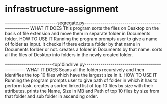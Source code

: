 # infrastructure-assignment
--------------------------segregate.py--------------------------------------------------
WHAT IT DOES
This program sorts the files on Desktop on the basis of file extension and move them in 
separate folder in Documents folder.
HOW TO USE IT
Running the program prompts user to give a name of folder as input.
it checks if there exists a folder by that name in Documents forlder or not.
creates a folder in Documents by that name.
sorts all the files of Desktop into folders in the newly created folder.

------------------------top10indrive.py------------------------------------------------
WHAT IT DOES
Scans all the folders recursively and then identifies the top 10 files which have 
the largest size in it.
HOW TO USE IT
Running the program prompts user to give path of folder in which it has to perform task.
creates a sorted linked list of top 10 files by size with their attributes.
prints the Name, Size in MB and Path 
of top 10 files by size from that folder and sub folder in ascending order.
